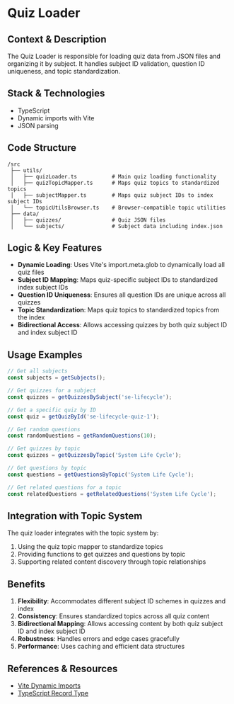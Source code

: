 # Quiz Loader

## Context & Description
The Quiz Loader is responsible for loading quiz data from JSON files and organizing it by subject. It handles subject ID validation, question ID uniqueness, and topic standardization.

## Stack & Technologies
- TypeScript
- Dynamic imports with Vite
- JSON parsing

## Code Structure
```
/src
 ├── utils/
 │   ├── quizLoader.ts           # Main quiz loading functionality
 │   ├── quizTopicMapper.ts      # Maps quiz topics to standardized topics
 │   ├── subjectMapper.ts        # Maps quiz subject IDs to index subject IDs
 │   └── topicUtilsBrowser.ts    # Browser-compatible topic utilities
 ├── data/
 │   ├── quizzes/                # Quiz JSON files
 │   └── subjects/               # Subject data including index.json
```

## Logic & Key Features
- **Dynamic Loading**: Uses Vite's import.meta.glob to dynamically load all quiz files
- **Subject ID Mapping**: Maps quiz-specific subject IDs to standardized index subject IDs
- **Question ID Uniqueness**: Ensures all question IDs are unique across all quizzes
- **Topic Standardization**: Maps quiz topics to standardized topics from the index
- **Bidirectional Access**: Allows accessing quizzes by both quiz subject ID and index subject ID

## Usage Examples
```typescript
// Get all subjects
const subjects = getSubjects();

// Get quizzes for a subject
const quizzes = getQuizzesBySubject('se-lifecycle');

// Get a specific quiz by ID
const quiz = getQuizById('se-lifecycle-quiz-1');

// Get random questions
const randomQuestions = getRandomQuestions(10);

// Get quizzes by topic
const quizzes = getQuizzesByTopic('System Life Cycle');

// Get questions by topic
const questions = getQuestionsByTopic('System Life Cycle');

// Get related questions for a topic
const relatedQuestions = getRelatedQuestions('System Life Cycle');
```

## Integration with Topic System
The quiz loader integrates with the topic system by:
1. Using the quiz topic mapper to standardize topics
2. Providing functions to get quizzes and questions by topic
3. Supporting related content discovery through topic relationships

## Benefits
1. **Flexibility**: Accommodates different subject ID schemes in quizzes and index
2. **Consistency**: Ensures standardized topics across all quiz content
3. **Bidirectional Mapping**: Allows accessing content by both quiz subject ID and index subject ID
4. **Robustness**: Handles errors and edge cases gracefully
5. **Performance**: Uses caching and efficient data structures

## References & Resources
- [Vite Dynamic Imports](https://vitejs.dev/guide/features.html#glob-import)
- [TypeScript Record Type](https://www.typescriptlang.org/docs/handbook/utility-types.html#recordkeys-type) 